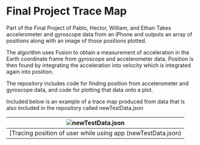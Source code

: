 # Final Project Trace Map

Part of the Final Project of Pablo, Hector, William, and Ethan
Takes accelerometer and gyroscope data from an iPhone and outputs an array of positions along with an image of those positions plotted. 

The algorithm uses Fusion to obtain a measurement of acceleration in the Earth coordinate frame from gyroscope and accelerometer data.
Position is then found by integrating the acceleration into velocity which is integrated again into position.

The repository includes code for finding position from accelerometer and gyroscope data, and code for plotting that data onto a plot.

Included below is an example of a trace map produced from data that is also included in the repository called newTestData.json

| ![newTestData.json](https://media.discordapp.net/attachments/997235042826866780/1003455657514651718/unknown.png) |
|:--:|
| [Tracing position of user while using app (newTestData.json) |

